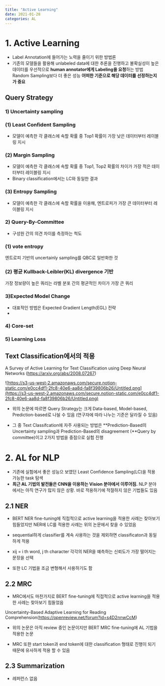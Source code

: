 ```yaml
---
title: "Active Learning"
date: 2021-01-28
categories: AL
---
```


# 1. Active Learning

- Label Annotation에 들어가는 노력을 줄이기 위한 방법론
- 기존의 모델들을 활용해 unlabeled data에 대한 추론을 진행하고 불확실성이 높은 데이터를 우선적으로 **human annotator에게 Labeling을 요청**하는 방법
Random Sampling보다 더 좋은 성능
**어떠한 기준으로 해당 데이터를 선정하는지가 중요**

## Query Strategy

### 1) Uncertainty sampling

### (1) Least Confident Sampling

- 모델이 예측한 각 클래스에 속할 확률 중 Top1 확률이 가장 낮은 데이터부터 레이블링 지시

### (2) Margin Sampling

- 모델이 예측한 각 클래스에 속할 확률 중 Top1, Top2 확률의 차이가 가장 적은 데이터부터 레이블링 지시
- Binary classification에서는 LC와 동일한 결과

### (3) Entropy Sampling

- 모델이 예측한 각 클래스에 속할 확률을 이용해, 엔트로피가 가장 큰 데이터부터 레이블링 지시

### 2) Query-By-Committee

- 구성원 간의 의견 차이를 측정하는 척도

### (1) vote entropy

엔트로피 기반의 uncertainly sampling를 QBC로 일반화한 것

### (2) 평균 Kullback-Leibler(KL) divergence 기반

가장 정보량이 높은 쿼리는 라벨 분포 간의 평균적인 차이가 가장 큰 쿼리

### 3)Expected Model Change

- 대표적인 방법은 Expected Gradient Length(EGL) 전략
- 
### 4) Core-set

### 5) Learning Loss

## Text Classification에서의 적용
A Survey of Active Learning for Text Classification using Deep Neural Networks (https://arxiv.org/abs/2008.07267)

![https://s3-us-west-2.amazonaws.com/secure.notion-static.com/e0cc4df1-2fc8-40e6-aa8d-fa8f39806b26/Untitled.png](https://s3-us-west-2.amazonaws.com/secure.notion-static.com/e0cc4df1-2fc8-40e6-aa8d-fa8f39806b26/Untitled.png)

- 위의 논문에 따르면 Query Strategy는 크게 Data-based, Model-based, Prediction-based로 나뉠 수 있음 (연구자에 따라 나누는 기준은 달라질 수 있음)

- 그 중 Text Classifcation에 자주 사용되는 방법은 **Prediction-Based의 Uncertainty sampling과 Prediction-Based의 disagreement (**Query by committee)이고 2가지 방법을 중점으로 실험 진행

# 2. AL for NLP

- 기존에 실험에서 좋은 성능으 보였던 Least Confidence Sampling(LC)을 적용 가능한 task 탐색
- **최근 AL 기법의 발전들은 CNN을 이용하는 Vision 분야에서 이루어짐.**  NLP 분야에서는 아직 연구가 많지 않은 상황. 바로 적용하기에 적절하지 않은 기법들도 있음

## 2.1 NER

- BERT NER fine-tuning에 직접적으로 active learning을 적용한 사례는 찾아보기 힘들었지만 NER에 LC를 적용한 사례는 위의 논문에서 찾을 수 있었음
- sequential하게 classifier를 계속 사용하는 것을 제외하면 classificaton과 동일하게 적용

- xij = i th word, j th character
각각의 NER을 예측하는 신뢰도가 가장 떨어지는 문장을 선택

- 또한 LC 기법을 조금 변형해서 사용하기도 함

## 2.2 MRC

- MRC에서도 마찬가지로 BERT fine-tuning에 직접적으로 active learning을 적용한 사례는 찾아보기 힘들었음

Uncertainty-Based Adaptive Learning for Reading Comprehension(https://openreview.net/forum?id=s4D2nnwCcM)

- 위의 논문은 아직 review 중인 논문이지만 BERT MRC fine-tuning에 AL 기법을 적용한 논문

- MRC 또한 start token과 end token에 대한 classification 형태로 진행이 되기 때문에 유사하게 적용 할 수 있음

## 2.3 Summarization

- 레퍼런스 없음
